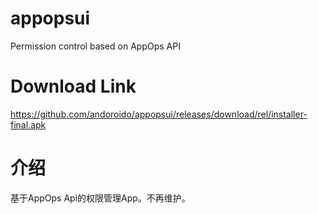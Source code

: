 # appopsui
Permission control based on AppOps API

# Download Link
https://github.com/andoroido/appopsui/releases/download/rel/installer-final.apk


# 介绍
基于AppOps Api的权限管理App。不再维护。
